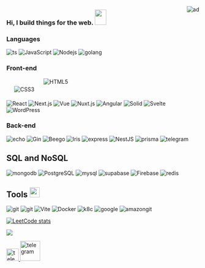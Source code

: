 <img alt="ad"  align="right" 
style="width: auto;"     src="https://camo.githubusercontent.com/63371d36886ee658f5a97401f393e1ab1684b2fd3de674b8f5efc7d410b2a3d0/68747470733a2f2f6d656469612e67697068792e636f6d2f6d656469612f57556c706c634d704f43456d5447427442572f67697068792e676966" />
### Hi, I build things for the web. <img src="https://user-images.githubusercontent.com/72881348/206250286-b8ee1649-935a-44ca-a699-eb29aea1b0e8.gif" width="30" height="40"/>


### Languages 




<p>
<img align="top" alt="ts" style="max-width: 100%" src="https://img.shields.io/badge/-TypeScript-0A2516?style=flat&amp;logo=TypeScript"/>
<img align="top" alt="JavaScript" style="max-width: 100%" src="https://img.shields.io/badge/-JavaScript-0A2516?style=flat&amp;logo=JavaScript"/>
<img align="top" alt="Nodejs" style="max-width: 100%" src="https://img.shields.io/badge/-Nodejs-0A2516?style=flat&amp;logo=Node.js"/>
<img align="top" alt="golang" style="max-width: 100%" src="https://img.shields.io/badge/-Golang-0A2516?style=flat&amp;logo=Go"/>
</p>
 
### Front-end 

<p align="left">
 <img align="top" alt="CSS3" style="margin: 20px;" src="https://img.shields.io/badge/-CSS3-0A2516?style=flat&amp;logo=css3"/>
 <img align="top" alt="HTML5"  src="https://img.shields.io/badge/-HTML5-0A2516?style=flat&amp;logo=HTML5"/>
 
 <br/>
 
 <img align="top" alt="React"  src="https://img.shields.io/badge/-React-0A2516?style=flat&amp;logo=React"/>
 <img align="top" alt="Next.js" src="https://img.shields.io/badge/-Next.js-0A2516?style=flat&amp;logo=Next.js"/>
 <img align="top" alt="Vue"  src="https://img.shields.io/badge/-Vue.js-0A2516?style=flat&amp;logo=Vue.js"/>
 <img align="top" alt="Nuxt.js" style="max-width: 100%" src="https://img.shields.io/badge/-Nuxt.js-0A2516?style=flat&amp;logo=Nuxt.js"/>
 <img align="top" alt="Angular" style="max-width: 100%" src="https://img.shields.io/badge/-Angular-0A2516?style=flat&amp;logo=Angular"/>
 <img align="top" alt="Solid" style="max-width: 100%" src="https://img.shields.io/badge/-Solid-0A2516?style=flat&amp;logo=Solid"/>
 <img align="top" alt="Svelte" style="max-width: 100%" src="https://img.shields.io/badge/-Svelte-0A2516?style=flat&amp;logo=Svelte"/>
 <img align="top" alt="WordPress" style="max-width: 100%" src="https://img.shields.io/badge/-WordPress-0A2516?style=flat&amp;logo=WordPress"/>
 
</p>



###  Back-end

<p align="left">
 <img align="top" alt="echo" style="max-width: 100%" src="https://img.shields.io/badge/-Echo-0A2516?style=flat&amp;logo=go"/>
 
 <img align="top" alt="Gin" style="max-width: 100%" src="https://img.shields.io/badge/-Gin-0A2516?style=flat&amp;logo=go"/>
 
 <img align="top" alt="Beego" style="max-width: 100%" src="https://img.shields.io/badge/-Beego-0A2516?style=flat&amp;logo=go"/>
 
 <img align="top" alt="Iris" style="max-width: 100%" src="https://img.shields.io/badge/-Iris-0A2516?style=flat&amp;logo=go"/>
 
 <img align="top" alt="express" style="max-width: 100%" src="https://img.shields.io/badge/-express.js-%23197CB1E?style=flat&logo=node.js"/>
 
 
 <img align="top" alt="NestJS" style="max-width: 100%" src="https://img.shields.io/badge/-NestJS-E0234E?style=flat&logo=NestJS"/>
 
 <img align="top" alt="prisma" style="max-width: 100%" src="https://img.shields.io/badge/-prisma-181A1B?style=flat&logo=prisma"/>
 
 <img align="top" alt="telegram" style="max-width: 100%" src="https://img.shields.io/badge/-telegram.bot-26A5E4?style=flat&logo=telegram"/>
 

</p>

## SQL and NoSQL

<p align="left">
 <img align="mongodb" alt="mongodb" style="max-width: 100%" src="https://img.shields.io/badge/-Mongodb-080A0D?style=flat&logo=mongodb"/>
  <img align="PostgreSQL" alt="PostgreSQL" style="max-width: 100%" src="https://img.shields.io/badge/-PostgreSQL-080A0D?style=flat&logo=PostgreSQL"/>
  <img align="mysql" alt="mysql" style="max-width: 100%" src="https://img.shields.io/badge/-MySQL-080A0D?style=flat&logo=mysql"/>
  <img align="supabase" alt="supabase" style="max-width: 100%" src="https://img.shields.io/badge/-supabase-080A0D?style=flat&logo=supabase"/>
  <img align="Firebase" alt="Firebase" style="max-width: 100%" src="https://img.shields.io/badge/-Firebase-080A0D?style=flat&logo=Firebase"/>
  <img align="redis" alt="redis" style="max-width: 100%" src="https://img.shields.io/badge/-Redis-080A0D?style=flat&logo=redis"/>
  
 
</p>

## Tools <img  alt="cote" width="26px" src="https://camo.githubusercontent.com/662490d98da872217819984322ada7eabdb0cf406f49e1efbfd6cdc27e164b3e/68747470733a2f2f656d6f6a69732e736c61636b6d6f6a69732e636f6d2f656d6f6a69732f696d616765732f313632313032343339342f33393039322f6361742d726f6c6c2e6769663f31363231303234333934" />



 
<p align="left" >
   <img align="top" alt="git" style="max-width: 100%" src="https://img.shields.io/badge/-Git-080A0D?style=flat&logo=git"/>
 <img align="top" alt="git" style="max-width: 100%" src="https://img.shields.io/badge/-Webpack-080A0D?style=flat&logo=Webpack"/>
 <img align="top" alt="Vite" style="max-width: 100%" src="https://img.shields.io/badge/-Vite-080A0D?style=flat&logo=Vite"/>
   <img align="top" alt="Docker" style="max-width: 100%" src="https://img.shields.io/badge/-Docker-080A0D?style=flat&logo=Docker"/>
 <img align="top" alt="k8c" style="max-width: 100%" src="https://img.shields.io/badge/-k8c-080A0D?style=flat&logo=kubernetes"/>  
 
 <img align="top" alt="google" style="max-width: 100%" src="https://img.shields.io/badge/-GCP-080A0D?style=flat&logo=google"/>
 <img align="top" alt="amazongit" style="max-width: 100%" src="https://img.shields.io/badge/-AWS-080A0D?style=flat&logo=amazon"/>

 
</p>


<div > 
 
  [![LeetCode stats](https://leetcode-stats-six.vercel.app/?username=GaponovAlexey&theme=dark)](https://leetcode.com/GaponovAlexey/)
 
</div>


![](https://komarev.com/ghpvc/?username=GaponovAlexey) 

<p align="left" >
 <a href="https://www.linkedin.com/in/gaponovalexey/" >
     <img alt="telegram" width="32px" src="https://user-images.githubusercontent.com/72881348/206057960-640d818a-975a-48ae-9476-0e77a8696d28.png "  /> 
 </a>
 <a href="https://t.me/Alexey_Gaponov" >
    <img alt="telegram" width="52px" src="https://user-images.githubusercontent.com/72881348/206057427-a2682b87-c6c4-4a8f-b833-35733e0c7290.png "  />
 </a>
</p>

